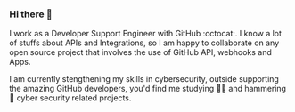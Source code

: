 ### Hi there 👋

I work as a Developer Support Engineer with GitHub :octocat:. I know a lot of stuffs about APIs and Integrations, so I am happy to collaborate on any open source project that involves the use of GitHub API, webhooks and Apps.

I am currently stengthening my skills in cybersecurity, outside supporting the amazing GitHub developers, you'd find me studying 🧑‍🎓 and hammering 🔨 cyber security related projects.




